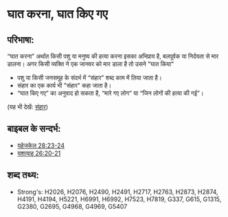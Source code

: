 # घात करना, घात किए गए #

## परिभाषा: ##

“घात करना” अर्थात किसी पशु या मनुष्य की हत्या करना इसका अभिप्राय है, बलपूर्वक या निर्दयता से मार डालना। अगर किसी व्यक्ति ने एक जानवर को मार डाला है तो उसने "घात किया"

* पशु या किसी जनसमूह के संदर्भ में “संहार” शब्द काम में लिया जाता है। 
* संहार का एक कार्य भी "संहार" कहा जाता है।
* “घात किए गए” का अनुवाद हो सकता है, “मारे गए लोग” या “जिन लोगों की हत्या की गई”।

(यह भी देखें: [संहार](../other/slaughter.md))

## बाइबल के सन्दर्भ: ##

* [यहेजकेल 28:23-24](rc://en/tn/help/ezk/28/23)
* [यशायाह 26:20-21](rc://en/tn/help/isa/26/20)

## शब्द तथ्य: ##

* Strong's: H2026, H2076, H2490, H2491, H2717, H2763, H2873, H2874, H4191, H4194, H5221, H6991, H6992, H7523, H7819, G337, G615, G1315, G2380, G2695, G4968, G4969, G5407
